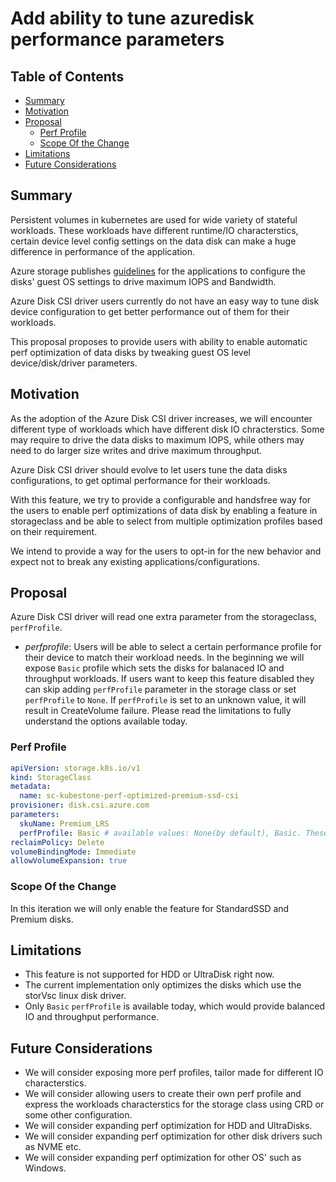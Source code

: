 # Add ability to tune azuredisk performance parameters

## Table of Contents

<!-- toc -->
- [Summary](#summary)
- [Motivation](#motivation)
- [Proposal](#proposal)
  - [Perf Profile](#perf-profile)
  - [Scope Of the Change](#scope-of-the-change)
- [Limitations](#limitations)
- [Future Considerations](#future-considerations)
<!-- /toc -->

## Summary

Persistent volumes in kubernetes are used for wide variety of stateful workloads.
These workloads have different runtime/IO characterstics, certain device level config settings
on the data disk can make a huge difference in performance of the application.

Azure storage publishes [guidelines](https://docs.microsoft.com/en-us/azure/virtual-machines/premium-storage-performance)
for the applications to configure the disks' guest OS settings to drive maximum IOPS and Bandwidth.

Azure Disk CSI driver users currently do not have an easy way to tune disk device configuration to
get better performance out of them for their workloads.

This proposal proposes to provide users with ability to enable automatic perf optimization of data
disks by tweaking guest OS level device/disk/driver parameters.

## Motivation

As the adoption of the Azure Disk CSI driver increases, we will encounter different type
of workloads which have different disk IO chracterstics. Some may require to drive the data
disks to maximum IOPS, while others may need to do larger size writes and drive maximum throughput.

Azure Disk CSI driver should evolve to let users tune the data disks configurations, to get optimal
performance for their workloads.

With this feature, we try to provide a configurable and handsfree way for the users to enable
perf optimizations of data disk by enabling a feature in storageclass and be able to select from
multiple optimization profiles based on their requirement.

We intend to provide a way for the users to opt-in for the new behavior and expect not to break
any existing applications/configurations.

## Proposal

Azure Disk CSI driver will read one extra parameter from the storageclass, `perfProfile`.

- *perfprofile*: Users will be able to select a certain performance profile for their device to match their
workload needs. In the beginning we will expose `Basic` profile which sets the disks for balanaced IO and throughput
workloads. If users want to keep this feature disabled they can skip adding `perfProfile` parameter in the storage class
or set `perfProfile` to `None`. If `perfProfile` is set to an unknown value, it will result in CreateVolume failure.
Please read the limitations to fully understand the options available today.

### Perf Profile

```yaml
apiVersion: storage.k8s.io/v1
kind: StorageClass
metadata:
  name: sc-kubestone-perf-optimized-premium-ssd-csi
provisioner: disk.csi.azure.com
parameters:
  skuName: Premium_LRS
  perfProfile: Basic # available values: None(by default), Basic. These are case insensitive.
reclaimPolicy: Delete
volumeBindingMode: Immediate
allowVolumeExpansion: true
```

### Scope Of the Change

In this iteration we will only enable the feature for StandardSSD and Premium disks.

## Limitations

- This feature is not supported for HDD or UltraDisk right now.
- The current implementation only optimizes the disks which use the storVsc linux disk driver.
- Only `Basic` `perfProfile` is available today, which would provide balanced IO and throughput performance.

## Future Considerations

- We will consider exposing more perf profiles, tailor made for different IO characterstics.
- We will consider allowing users to create their own perf profile and express the workloads characterstics for
the storage class using CRD or some other configuration.
- We will consider expanding perf optimization for HDD and UltraDisks.
- We will consider expanding perf optimization for other disk drivers such as NVME etc.
- We will consider expanding perf optimization for other OS' such as Windows.
